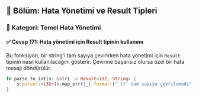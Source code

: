 ## 📘 Bölüm: Hata Yönetimi ve Result Tipleri  
### 🔹 Kategori: Temel Hata Yönetimi  
#### ✅ Cevap 171: Hata yönetimi için Result tipinin kullanımı

Bu fonksiyon, bir string'i tam sayıya çevirirken hata yönetimi için `Result` tipinin nasıl kullanılacağını gösterir. Çevirme başarısız olursa özel bir hata mesajı döndürülür.

```rust
fn parse_to_int(s: &str) -> Result<i32, String> {
    s.parse::<i32>().map_err(|_| format!("'{}' tam sayıya çevrilemedi", s))
}
```
